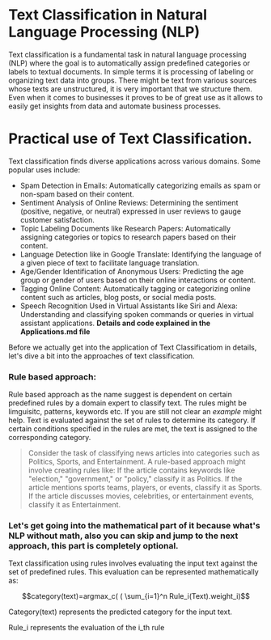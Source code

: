 # Text Classification in Natural Language Processing (NLP)

Text classification is a fundamental task in natural language processing (NLP) where the goal is to automatically assign predefined categories or labels to textual documents. In simple terms it is processing of labeling or organizing text data into groups. There might be text from various sources whose texts are unstructured, it is very important that we structure them.
Even when it comes to businesses it proves to be of great use as it allows to easily get insights from data and automate business processes.

# Practical use of Text Classification.
Text classification finds diverse applications across various domains. Some popular uses include:
* Spam Detection in Emails: Automatically categorizing emails as spam or non-spam based on their content.
* Sentiment Analysis of Online Reviews: Determining the sentiment (positive, negative, or neutral) expressed in user reviews to gauge customer satisfaction.
* Topic Labeling Documents like Research Papers: Automatically assigning categories or topics to research papers based on their content.
* Language Detection like in Google Translate: Identifying the language of a given piece of text to facilitate language translation.
* Age/Gender Identification of Anonymous Users: Predicting the age group or gender of users based on their online interactions or content.
* Tagging Online Content: Automatically tagging or categorizing online content such as articles, blog posts, or social media posts.
* Speech Recognition Used in Virtual Assistants like Siri and Alexa: Understanding and classifying spoken commands or queries in virtual assistant applications.
**Details and code explained in the Applications.md file**


Before we actually get into the application of Text Classificatiom in details, let's dive a bit into the approaches of text classification.

### **Rule based approach**:
 Rule based approach as the name suggest is dependent on certain predefined rules by a domain expert to classify text. The rules might be limguisitc, patterns, keywords etc. If you are still not clear an _example_ might help. Text is evaluated against the set of rules to determine its category. If certain conditions specified in the rules are met, the text is assigned to the corresponding category.
> Consider the task of classifying news articles into categories such as Politics, Sports, and Entertainment. A rule-based approach might involve creating rules like:
  If the article contains keywords like "election," "government," or "policy," classify it as Politics.
  If the article mentions sports teams, players, or events, classify it as Sports.
  If the article discusses movies, celebrities, or entertainment events, classify it as Entertainment. 

### Let's get going into the **mathematical** part of it because what's NLP without math, also you can skip and jump to the next approach, this part is completely optional. 

Text classification using rules involves evaluating the input text against the set of predefined rules. This evaluation can be represented mathematically as:

$$category(text)=argmax_c( ( \sum_{i=1}^n Rule_i(Text).weight_i)$$

Category(text) represents the predicted category for the input text.

Rule_i represents the evaluation of the i_th rule 
